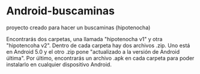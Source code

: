 # Android-buscaminas
proyecto  creado para hacer un buscaminas (hipotenocha)

Encontrarás dos carpetas, una llamada "hipotenocha v1" y otra "hipotencoha v2".
Dentro de cada carpeta hay dos archivos .zip. Uno está en Android 5.0 y el otro .zip pone "actualizado a la versión de Android última".
Por último, encontrarás un archivo .apk en cada carpeta para poder instalarlo en cualquier dispositivo Android.
